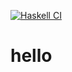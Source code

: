 [![Haskell CI](https://github.com/paradigmas-de-programacion-unsam/project-template/actions/workflows/haskell.yml/badge.svg)](https://github.com/paradigmas-de-programacion-unsam/project-template/actions/workflows/haskell.yml)

# hello
